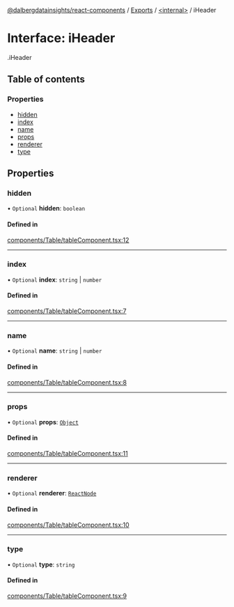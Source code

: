 [@dalbergdatainsights/react-components](../README.md) / [Exports](../modules.md) / [<internal\>](../modules/internal_.md) / iHeader

# Interface: iHeader

[<internal>](../modules/internal_.md).iHeader

## Table of contents

### Properties

- [hidden](internal_.iHeader.md#hidden)
- [index](internal_.iHeader.md#index)
- [name](internal_.iHeader.md#name)
- [props](internal_.iHeader.md#props)
- [renderer](internal_.iHeader.md#renderer)
- [type](internal_.iHeader.md#type)

## Properties

### hidden

• `Optional` **hidden**: `boolean`

#### Defined in

[components/Table/tableComponent.tsx:12](https://github.com/DalbergDataInsights/react-components/blob/ff81224/components/Table/tableComponent.tsx#L12)

___

### index

• `Optional` **index**: `string` \| `number`

#### Defined in

[components/Table/tableComponent.tsx:7](https://github.com/DalbergDataInsights/react-components/blob/ff81224/components/Table/tableComponent.tsx#L7)

___

### name

• `Optional` **name**: `string` \| `number`

#### Defined in

[components/Table/tableComponent.tsx:8](https://github.com/DalbergDataInsights/react-components/blob/ff81224/components/Table/tableComponent.tsx#L8)

___

### props

• `Optional` **props**: [`Object`](../modules/internal_.md#object)

#### Defined in

[components/Table/tableComponent.tsx:11](https://github.com/DalbergDataInsights/react-components/blob/ff81224/components/Table/tableComponent.tsx#L11)

___

### renderer

• `Optional` **renderer**: [`ReactNode`](../modules/internal_.md#reactnode)

#### Defined in

[components/Table/tableComponent.tsx:10](https://github.com/DalbergDataInsights/react-components/blob/ff81224/components/Table/tableComponent.tsx#L10)

___

### type

• `Optional` **type**: `string`

#### Defined in

[components/Table/tableComponent.tsx:9](https://github.com/DalbergDataInsights/react-components/blob/ff81224/components/Table/tableComponent.tsx#L9)
